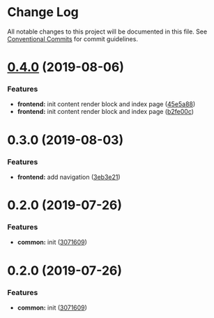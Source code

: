 # Change Log

All notable changes to this project will be documented in this file.
See [Conventional Commits](https://conventionalcommits.org) for commit guidelines.

# [0.4.0](https://github.com/epochcrysis/web/compare/@site/index-page@0.3.0...@site/index-page@0.4.0) (2019-08-06)


### Features

* **frontend:** init content render block and index page ([45e5a88](https://github.com/epochcrysis/web/commit/45e5a88))
* **frontend:** init content render block and index page ([b2fe00c](https://github.com/epochcrysis/web/commit/b2fe00c))





# 0.3.0 (2019-08-03)


### Features

* **frontend:** add navigation ([3eb3e21](https://github.com/epochcrysis/web/commit/3eb3e21))



# 0.2.0 (2019-07-26)


### Features

* **common:** init ([3071609](https://github.com/epochcrysis/web/commit/3071609))





# 0.2.0 (2019-07-26)


### Features

* **common:** init ([3071609](https://github.com/epochcrysis/web/commit/3071609))
